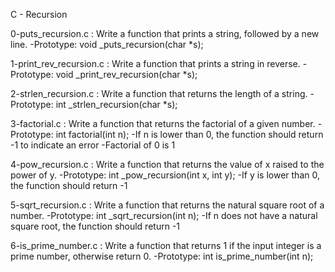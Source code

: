 C - Recursion

0-puts_recursion.c : Write a function that prints a string, followed by a new line.
-Prototype: void _puts_recursion(char *s);

1-print_rev_recursion.c : Write a function that prints a string in reverse.
-Prototype: void _print_rev_recursion(char *s);

2-strlen_recursion.c : Write a function that returns the length of a string.
-Prototype: int _strlen_recursion(char *s);

3-factorial.c : Write a function that returns the factorial of a given number.
-Prototype: int factorial(int n);
-If n is lower than 0, the function should return -1 to indicate an error
-Factorial of 0 is 1

4-pow_recursion.c : Write a function that returns the value of x raised to the power of y.
-Prototype: int _pow_recursion(int x, int y);
-If y is lower than 0, the function should return -1

5-sqrt_recursion.c : Write a function that returns the natural square root of a number.
-Prototype: int _sqrt_recursion(int n);
-If n does not have a natural square root, the function should return -1

6-is_prime_number.c : Write a function that returns 1 if the input integer is a prime number, otherwise return 0.
-Prototype: int is_prime_number(int n);

